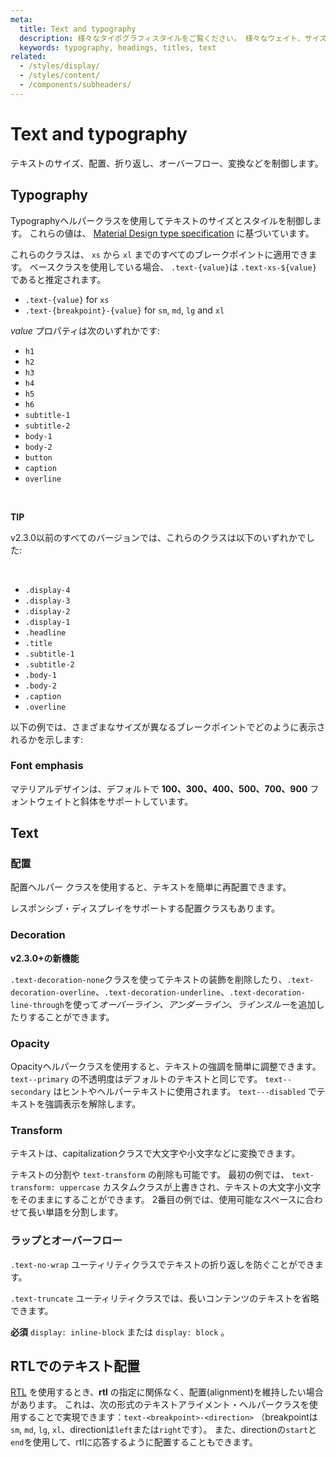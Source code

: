 ```yaml
---
meta:
  title: Text and typography
  description: 様々なタイポグラフィスタイルをご覧ください。 様々なウェイト、サイズ、イタリック体をもつ見出しからキャプション等があります。
  keywords: typography, headings, titles, text
related:
  - /styles/display/
  - /styles/content/
  - /components/subheaders/
---
```


# Text and typography

テキストのサイズ、配置、折り返し、オーバーフロー、変換などを制御します。 <inline-ad slug="scrimba-typography" />

<entry-ad />

## Typography

Typographyヘルパークラスを使用してテキストのサイズとスタイルを制御します。 これらの値は、 [Material Design type specification](https://material.io/design/typography/the-type-system.html) に基づいています。

<example file="text-and-typography/typography" />

これらのクラスは、 `xs` から `xl` までのすべてのブレークポイントに適用できます。 ベースクラスを使用している場合、 `.text-{value}`は `.text-xs-${value}` であると推定されます。

- `.text-{value}` for `xs`
- `.text-{breakpoint}-{value}` for `sm`, `md`, `lg` and `xl`

_value_ プロパティは次のいずれかです:

- `h1`
- `h2`
- `h3`
- `h4`
- `h5`
- `h6`
- `subtitle-1`
- `subtitle-2`
- `body-1`
- `body-2`
- `button`
- `caption`
- `overline`

<br>

<alert type="success">

  **TIP**

  v2.3.0以前のすべてのバージョンでは、これらのクラスは以下のいずれかでした:

  <br>

- `.display-4`
- `.display-3`
- `.display-2`
- `.display-1`
- `.headline`
- `.title`
- `.subtitle-1`
- `.subtitle-2`
- `.body-1`
- `.body-2`
- `.caption`
- `.overline`

</alert>

以下の例では、さまざまなサイズが異なるブレークポイントでどのように表示されるかを示します:

<example file="text-and-typography/typography-breakpoints" />

### Font emphasis

マテリアルデザインは、デフォルトで **100、300、400、500、700、900** フォントウェイトと斜体をサポートしています。

<example file="text-and-typography/font-emphasis" />

## Text

### 配置

配置ヘルパー クラスを使用すると、テキストを簡単に再配置できます。

<example file="text-and-typography/text-justify" />

レスポンシブ・ディスプレイをサポートする配置クラスもあります。

<example file="text-and-typography/text-align" />

### Decoration

<alert type="info">

  **v2.3.0+の新機能**

</alert>

`.text-decoration-none`クラスを使ってテキストの装飾を削除したり、`.text-decoration-overline`、`.text-decoration-underline`、`.text-decoration-line-through`を使って*オーバーライン、アンダーライン、ラインスルー*を追加したりすることができます。

<example file="text-and-typography/text-decoration" />

### Opacity

Opacityヘルパークラスを使用すると、テキストの強調を簡単に調整できます。 `text--primary` の不透明度はデフォルトのテキストと同じです。 `text--secondary` はヒントやヘルパーテキストに使用されます。 `text---disabled` でテキストを強調表示を解除します。

<example file="text-and-typography/text-opacity" />

### Transform

テキストは、capitalizationクラスで大文字や小文字などに変換できます。

<example file="text-and-typography/text-transform" />

テキストの分割や `text-transform` の削除も可能です。 最初の例では、 `text-transform: uppercase` カスタムクラスが上書きされ、テキストの大文字小文字をそのままにすることができます。 2番目の例では、使用可能なスペースに合わせて長い単語を分割します。

<example file="text-and-typography/text-break" />

### ラップとオーバーフロー

`.text-no-wrap` ユーティリティクラスでテキストの折り返しを防ぐことができます。

<example file="text-and-typography/text-no-wrap" />

`.text-truncate` ユーティリティクラスでは、長いコンテンツのテキストを省略できます。

<alert type="info">

  **必須** `display: inline-block` または `display: block` 。

</alert>

<example file="text-and-typography/text-truncate" />

## RTLでのテキスト配置

[RTL](/features/bidirectionality) を使用するとき、**rtl** の指定に関係なく、配置(alignment)を維持したい場合があります。 これは、次の形式のテキストアライメント・ヘルパークラスを使用することで実現できます：`text-<breakpoint>-<direction>` （breakpointは`sm`, `md`, `lg`, `xl`、directionは`left`または`right`です）。 また、directionの`start`と`end`を使用して、rtlに応答するように配置することもできます。

<example file="text-and-typography/text-rtl" />

<backmatter />
